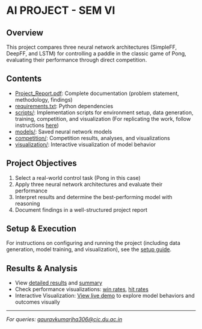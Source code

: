 # AI PROJECT - SEM VI

## Overview
This project compares three neural network architectures (SimpleFF, DeepFF, and LSTM) for controlling a paddle in the classic game of Pong, evaluating their performance through direct competition.

## Contents
- [Project_Report.pdf](./Project_Report.pdf): Complete documentation (problem statement, methodology, findings)
- [requirements.txt](./requirements.txt): Python dependencies
- [scripts/](./scripts/): Implementation scripts for environment setup, data generation, training, competition, and visualization (For replicating the work, follow instructions [here](./scripts/instructions.md))
- [models/](./models/): Saved neural network models
- [competition/](./competition/): Competition results, analyses, and visualizations
- [visualization/](./docs/): Interactive visualization of model behavior

## Project Objectives
1. Select a real-world control task (Pong in this case)
2. Apply three neural network architectures and evaluate their performance
3. Interpret results and determine the best-performing model with reasoning
4. Document findings in a well-structured project report

## Setup & Execution
For instructions on configuring and running the project (including data generation, model training, and visualization), see the [setup guide](./scripts/instructions.md).

## Results & Analysis
- View [detailed results](./competition/results/detailed_results.csv) and [summary](./competition/results/summary_results.csv)
- Check performance visualizations: [win rates](./competition/visualizations/win_rates.png), [hit rates](./competition/visualizations/hit_rates.png)
- Interactive Visualization: [View live demo](https://gauravvjhaa.github.io/PongBots/) to explore model behaviors and outcomes visually

---

*For queries: gauravkumarjha306@cic.du.ac.in*

